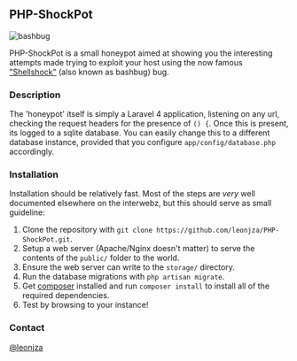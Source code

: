 ## PHP-ShockPot

![bashbug](https://pbs.twimg.com/media/ByXw51ZIcAATTKu.png:large)

PHP-ShockPot is a small honeypot aimed at showing you the interesting attempts made trying to exploit your host using the now famous ["Shellshock"](http://en.wikipedia.org/wiki/Shellshock_(software_bug)) (also known as bashbug) bug.

### Description
The 'honeypot' itself is simply a Laravel 4 application, listening on any url, checking the request headers for the presence of `() {`. Once this is present, its logged to a sqlite database. You can easily change this to a different database instance, provided that you configure `app/config/database.php` accordingly.

### Installation
Installation should be relatively fast. Most of the steps are *very* well documented elsewhere on the interwebz, but this should serve as small guideline:

1. Clone the repository with `git clone https://github.com/leonjza/PHP-ShockPot.git`.
2. Setup a web server (Apache/Nginx doesn't matter) to serve the contents of the `public/` folder to the world.
3. Ensure the web server can write to the `storage/` directory.
4. Run the database migrations with `php artisan migrate`.
5. Get [composer](https://getcomposer.org/) installed and run `composer install` to install all of the required dependencies.
5. Test by browsing to your instance!


### Contact
[@leonjza](https://twitter.com/leonjza)

